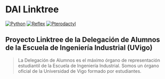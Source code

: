 # DAI Linktree

[![Python](https://img.shields.io/badge/Python-3.11+-yellow?style=for-the-badge&logo=python&logoColor=white&labelColor=101010)](https://python.org)
[![Reflex](https://img.shields.io/badge/Reflex-0.4.9-5646ED?style=for-the-badge&logo=reflex&logoColor=white&labelColor=101010)](https://reflex.dev)
[![Pterodactyl](https://img.shields.io/badge/Pterodactyl-logic&static-blue?style=for-the-badge&logo=pterodactyl&logoColor=white&labelColor=101010)](https://pterodactyl.io/)


## Proyecto Linktree de la Delegación de Alumnos de la Escuela de Ingeniería Industrial (UVigo)


> La Delegación de Alumnos es el máximo órgano de representación estudiantil de la Escuela de Ingeniería Industrial. Somos un órgano oficial de la Universidad de Vigo formado por estudiantes.
